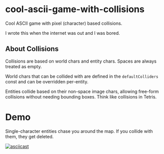 # cool-ascii-game-with-collisions
Cool ASCII game with pixel (character) based collisions.

I wrote this when the internet was out and I was bored.

## About Collisions

Collisions are based on world chars and entity chars.
Spaces are always treated as empty.

World chars that can be collided with are defined in the `defaultColliders` const and can be overridden per-entity.

Entities collide based on their non-space image chars, allowing free-form collisions without needing bounding boxes.
Think like collisions in Tetris.

# Demo

Single-character entities chase you around the map. If you collide with them, they get deleted.

[![asciicast](https://asciinema.org/a/JurEVaT3RDf5hkPMz4sMBFoKy.svg)](https://asciinema.org/a/JurEVaT3RDf5hkPMz4sMBFoKy)
